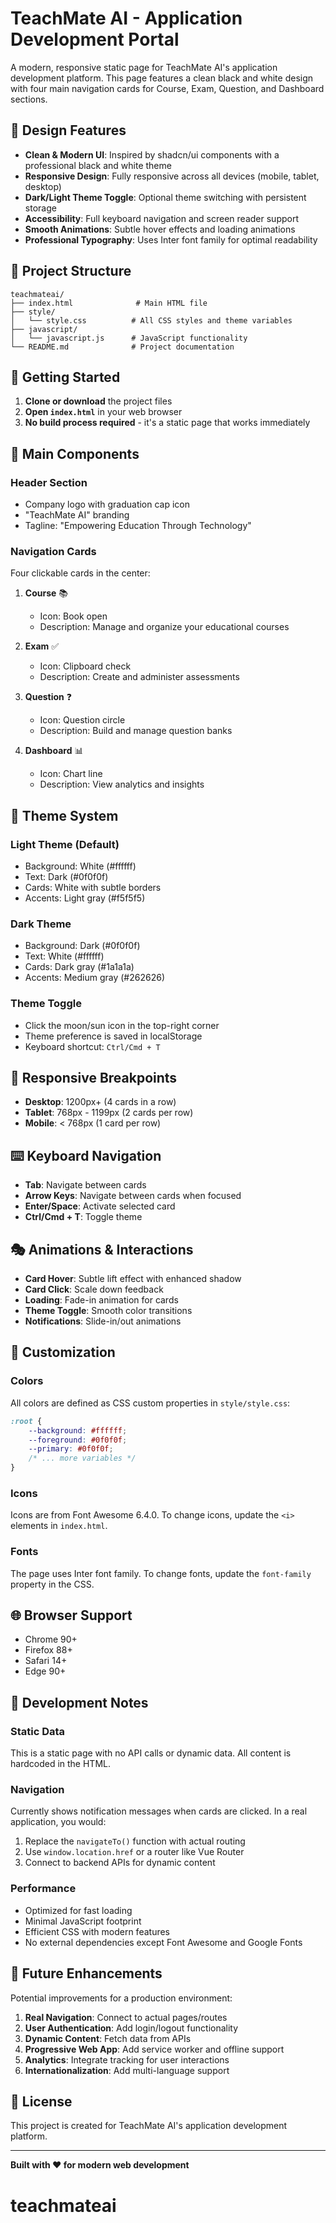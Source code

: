# TeachMate AI - Application Development Portal

A modern, responsive static page for TeachMate AI's application development platform. This page features a clean black and white design with four main navigation cards for Course, Exam, Question, and Dashboard sections.

## 🎨 Design Features

- **Clean & Modern UI**: Inspired by shadcn/ui components with a professional black and white theme
- **Responsive Design**: Fully responsive across all devices (mobile, tablet, desktop)
- **Dark/Light Theme Toggle**: Optional theme switching with persistent storage
- **Accessibility**: Full keyboard navigation and screen reader support
- **Smooth Animations**: Subtle hover effects and loading animations
- **Professional Typography**: Uses Inter font family for optimal readability

## 📁 Project Structure

```
teachmateai/
├── index.html              # Main HTML file
├── style/
│   └── style.css          # All CSS styles and theme variables
├── javascript/
│   └── javascript.js      # JavaScript functionality
└── README.md              # Project documentation
```

## 🚀 Getting Started

1. **Clone or download** the project files
2. **Open `index.html`** in your web browser
3. **No build process required** - it's a static page that works immediately

## 🎯 Main Components

### Header Section
- Company logo with graduation cap icon
- "TeachMate AI" branding
- Tagline: "Empowering Education Through Technology"

### Navigation Cards
Four clickable cards in the center:

1. **Course** 📚
   - Icon: Book open
   - Description: Manage and organize your educational courses

2. **Exam** ✅
   - Icon: Clipboard check
   - Description: Create and administer assessments

3. **Question** ❓
   - Icon: Question circle
   - Description: Build and manage question banks

4. **Dashboard** 📊
   - Icon: Chart line
   - Description: View analytics and insights

## 🎨 Theme System

### Light Theme (Default)
- Background: White (#ffffff)
- Text: Dark (#0f0f0f)
- Cards: White with subtle borders
- Accents: Light gray (#f5f5f5)

### Dark Theme
- Background: Dark (#0f0f0f)
- Text: White (#ffffff)
- Cards: Dark gray (#1a1a1a)
- Accents: Medium gray (#262626)

### Theme Toggle
- Click the moon/sun icon in the top-right corner
- Theme preference is saved in localStorage
- Keyboard shortcut: `Ctrl/Cmd + T`

## 📱 Responsive Breakpoints

- **Desktop**: 1200px+ (4 cards in a row)
- **Tablet**: 768px - 1199px (2 cards per row)
- **Mobile**: < 768px (1 card per row)

## ⌨️ Keyboard Navigation

- **Tab**: Navigate between cards
- **Arrow Keys**: Navigate between cards when focused
- **Enter/Space**: Activate selected card
- **Ctrl/Cmd + T**: Toggle theme

## 🎭 Animations & Interactions

- **Card Hover**: Subtle lift effect with enhanced shadow
- **Card Click**: Scale down feedback
- **Loading**: Fade-in animation for cards
- **Theme Toggle**: Smooth color transitions
- **Notifications**: Slide-in/out animations

## 🔧 Customization

### Colors
All colors are defined as CSS custom properties in `style/style.css`:

```css
:root {
    --background: #ffffff;
    --foreground: #0f0f0f;
    --primary: #0f0f0f;
    /* ... more variables */
}
```

### Icons
Icons are from Font Awesome 6.4.0. To change icons, update the `<i>` elements in `index.html`.

### Fonts
The page uses Inter font family. To change fonts, update the `font-family` property in the CSS.

## 🌐 Browser Support

- Chrome 90+
- Firefox 88+
- Safari 14+
- Edge 90+

## 📝 Development Notes

### Static Data
This is a static page with no API calls or dynamic data. All content is hardcoded in the HTML.

### Navigation
Currently shows notification messages when cards are clicked. In a real application, you would:
1. Replace the `navigateTo()` function with actual routing
2. Use `window.location.href` or a router like Vue Router
3. Connect to backend APIs for dynamic content

### Performance
- Optimized for fast loading
- Minimal JavaScript footprint
- Efficient CSS with modern features
- No external dependencies except Font Awesome and Google Fonts

## 🎯 Future Enhancements

Potential improvements for a production environment:

1. **Real Navigation**: Connect to actual pages/routes
2. **User Authentication**: Add login/logout functionality
3. **Dynamic Content**: Fetch data from APIs
4. **Progressive Web App**: Add service worker and offline support
5. **Analytics**: Integrate tracking for user interactions
6. **Internationalization**: Add multi-language support

## 📄 License

This project is created for TeachMate AI's application development platform.

---

**Built with ❤️ for modern web development**
# teachmateai
